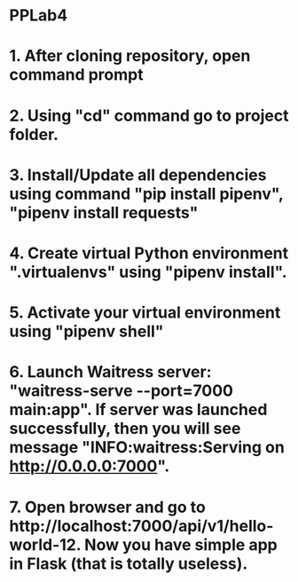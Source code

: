 # PPLab4
# 1. After cloning repository, open command prompt
# 2. Using "cd" command go to project folder.
# 3. Install/Update all dependencies using command "pip install pipenv", "pipenv install requests"
# 4. Create virtual Python environment ".virtualenvs" using "pipenv install".
# 5. Activate your virtual environment using "pipenv shell"
# 6. Launch Waitress server: "waitress-serve --port=7000 main:app". If server was launched successfully, then you will see message "INFO:waitress:Serving on http://0.0.0.0:7000".
# 7. Open browser and go to http://localhost:7000/api/v1/hello-world-12. Now you have simple app in Flask (that is totally useless).